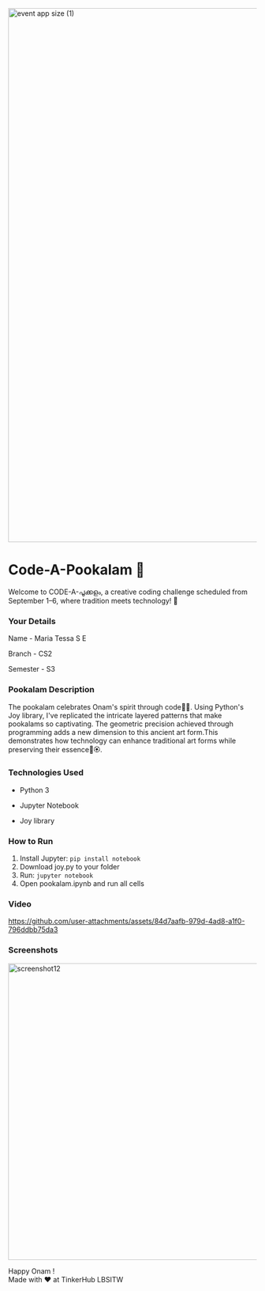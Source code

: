 <img width="1920" height="1080" alt="event app size (1)" src="https://github.com/user-attachments/assets/9c18c1de-1249-41ca-9561-1bc003606551" />

# Code-A-Pookalam 🌸

Welcome to CODE-A-പൂക്കളം, a creative coding challenge scheduled from September 1–6, where tradition meets technology! 🌼

### Your Details

Name - Maria Tessa S E

Branch - CS2

Semester - S3


### Pookalam Description

The pookalam celebrates Onam's spirit through code🎇🌼. Using Python's Joy library, I've replicated the intricate layered patterns that make pookalams so captivating. The geometric precision achieved through programming adds a new dimension to this ancient art form.This demonstrates how technology can enhance traditional art forms while preserving their essence🌷🏵.

### Technologies Used

- Python 3

- Jupyter Notebook

- Joy library

### How to Run

1. Install Jupyter: `pip install notebook`
2. Download joy.py to your folder
3. Run: `jupyter notebook`
4. Open pookalam.ipynb and run all cells

### Video


https://github.com/user-attachments/assets/84d7aafb-979d-4ad8-a1f0-796ddbb75da3





### Screenshots

<img width="1102" height="600" alt="screenshot12" src="https://github.com/user-attachments/assets/ecb3b5f6-da53-4880-89dc-7e4a99723774" />


Happy Onam ! <br>
Made with ❤️ at TinkerHub LBSITW
